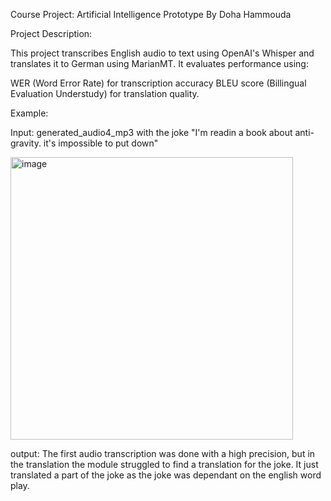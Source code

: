Course Project: Artificial Intelligence Prototype
By Doha Hammouda

Project Description:

This project transcribes English audio to text using OpenAI's Whisper and translates it to German using MarianMT. 
It evaluates performance using: 

WER (Word Error Rate) for transcription accuracy
BLEU score (Billingual Evaluation Understudy) for translation quality.

Example:

Input: generated_audio4_mp3 with the joke "I'm readin a book about anti-gravity. it's impossible to put down"

<img width="452" alt="image" src="https://github.com/user-attachments/assets/b2fe6946-a237-4240-b92c-bd7fa4353615" />

output: The first audio transcription was done with a high precision, but in the translation the module struggled to find a translation for the joke. It just translated a part of the joke as the joke was dependant on the english word play.



